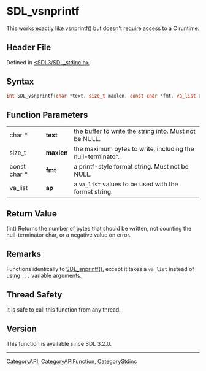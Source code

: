 # SDL_vsnprintf

This works exactly like vsnprintf() but doesn't require access to a C runtime.

## Header File

Defined in [<SDL3/SDL_stdinc.h>](https://github.com/libsdl-org/SDL/blob/main/include/SDL3/SDL_stdinc.h)

## Syntax

```c
int SDL_vsnprintf(char *text, size_t maxlen, const char *fmt, va_list ap);
```

## Function Parameters

|              |            |                                                            |
| ------------ | ---------- | ---------------------------------------------------------- |
| char *       | **text**   | the buffer to write the string into. Must not be NULL.     |
| size_t       | **maxlen** | the maximum bytes to write, including the null-terminator. |
| const char * | **fmt**    | a printf-style format string. Must not be NULL.            |
| va_list      | **ap**     | a `va_list` values to be used with the format string.      |

## Return Value

(int) Returns the number of bytes that should be written, not counting the
null-terminator char, or a negative value on error.

## Remarks

Functions identically to [SDL_snprintf](SDL_snprintf)(), except it takes a
`va_list` instead of using `...` variable arguments.

## Thread Safety

It is safe to call this function from any thread.

## Version

This function is available since SDL 3.2.0.

----
[CategoryAPI](CategoryAPI), [CategoryAPIFunction](CategoryAPIFunction), [CategoryStdinc](CategoryStdinc)


